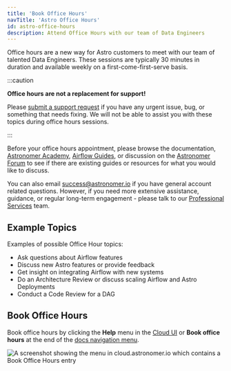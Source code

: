```yaml
---
title: 'Book Office Hours'
navTitle: 'Astro Office Hours'
id: astro-office-hours
description: Attend Office Hours with our team of Data Engineers
---
```


Office hours are a new way for Astro customers to meet with our team of talented Data Engineers.
These sessions are typically 30 minutes in duration and available weekly on a first-come-first-serve basis.

:::caution

**Office hours are not a replacement for support!** 

Please [submit a support request](astro-support.md) if you have any urgent issue, bug, or something that needs fixing. We will not be able to assist you with these topics during office hours sessions.

:::

Before your office hours appointment, please browse the documentation, [Astronomer Academy](https://academy.astronomer.io/), [Airflow Guides](https://docs.astronomer.io/learn/), or discussion on the [Astronomer Forum](https://forum.astronomer.io) to see if there are existing guides or resources for what you would like to discuss. 

You can also email [success@astronomer.io](mailto:success@astronomer.io) if you have general account related questions. However, if you need more extensive assistance, guidance, or regular long-term engagement - please talk to our [Professional Services](https://www.astronomer.io/professional-services/) team.

## Example Topics

Examples of possible Office Hour topics:
- Ask questions about Airflow features
- Discuss new Astro features or provide feedback
- Get insight on integrating Airflow with new systems 
- Do an Architecture Review or discuss scaling Airflow and Astro Deployments 
- Conduct a Code Review for a DAG

## Book Office Hours
Book office hours by clicking the **Help** menu in the [Cloud UI](https://cloud.astronomer.io) or **Book office hours** at the end of the [docs navigation menu](https://docs.astronomer.io/astro).

![A screenshot showing the menu in cloud.astronomer.io which contains a Book Office Hours entry](/img/docs/office_hours.png)